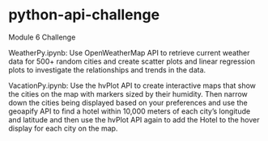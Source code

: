 # python-api-challenge
Module 6 Challenge

WeatherPy.ipynb: Use OpenWeatherMap API to retrieve current weather data for 500+ random cities and create scatter plots and linear regression plots to investigate the relationships and trends in the data. 

VacationPy.ipynb: Use the hvPlot API to create interactive maps that show the cities on the map with markers sized by their humidity. Then narrow down the cities being displayed based on your preferences and use the geoapify API to find a hotel within 10,000 meters of each city’s longitude and latitude and then use the hvPlot API again to add the Hotel to the hover display for each city on the map. 
